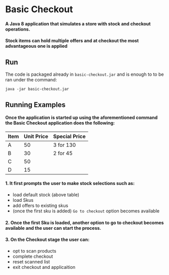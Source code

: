 # Basic Checkout

#### A Java 8 application that simulates a store with stock and checkout operations. 
#### Stock items can hold multiple offers and at checkout the most advantageous one is applied



## Run
The code is packaged already in `basic-checkout.jar` and is enough to to be ran under the command:

`java -jar basic-checkout.jar`


## Running Examples


#### Once the application is started up using the aforementioned command the Basic Checkout application does the following:

|Item|Unit Price|Special Price|
|----|----------|-------------|
|A   |50        |3 for 130    |
|B   |30        |2 for 45     |
|C   |50        |             |
|D   |15        |             |

#### 1. It first prompts the user to make stock selections such as:
- load default stock (above table)
- load Skus
- add offers to existing skus
- (once the first sku is added) `Go to checkout` option becomes available
#### 2. Once the first Sku is loaded, another option to go to checkout becomes available and the user can start the process.
#### 3. On the Checkout stage the user can:
- opt to scan products
- complete checkout
- reset scanned list
- exit checkout and applicaition
